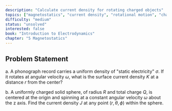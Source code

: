 ```yaml
---
description: "Calculate current density for rotating charged objects"
topics: ["magnetostatics", "current density", "rotational motion", "charge distribution"]
difficulty: "medium"
status: "unsolved"
interested: false
book: "Introduction to Electrodynamics"
chapter: "5 Magnetostatics"
---
```


## Problem Statement
a. A phonograph record carries a uniform density of "static electricity" $\sigma$. If it rotates at angular velocity $\omega$, what is the surface current density $K$ at a distance $r$ from the center?

b. A uniformly charged solid sphere, of radius $R$ and total charge $Q$, is centered at the origin and spinning at a constant angular velocity $\omega$ about the z axis. Find the current density $J$ at any point $(r, \theta, \phi)$ within the sphere.